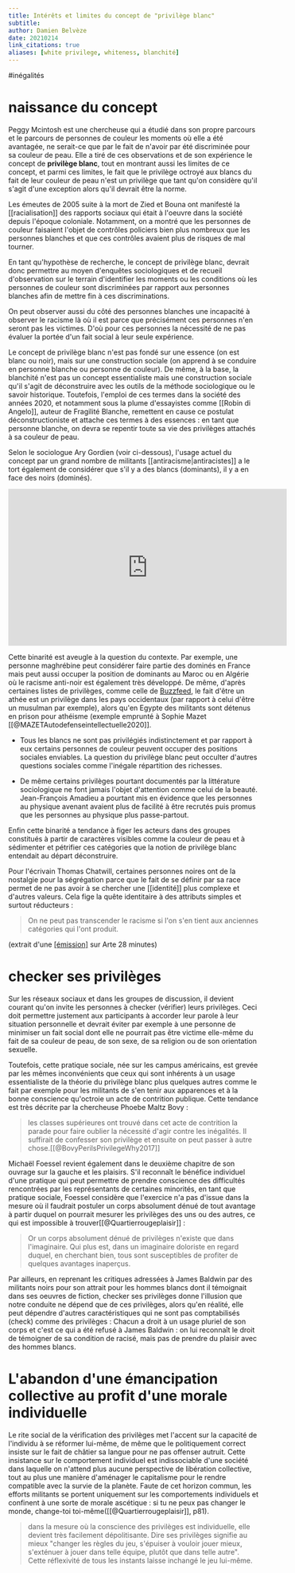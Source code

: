 ```yaml
---
title: Intérêts et limites du concept de "privilège blanc"
subtitle:
author: Damien Belvèze
date: 20210214
link_citations: true
aliases: [white privilege, whiteness, blanchité]
---
```

#inégalités

# naissance du concept

Peggy Mcintosh est une chercheuse qui a étudié dans son propre parcours et le parcours de personnes de couleur les moments où elle a été avantagée, ne serait-ce que par le fait de n'avoir par été discriminée pour sa couleur de peau. Elle a tiré de ces observations et de son expérience le concept de **privilège blanc**, tout en montrant aussi les limites de ce concept, et parmi ces limites, le fait que le privilège octroyé aux blancs du fait de leur couleur de peau n'est un privilège que tant qu'on considère qu'il s'agit d'une exception alors qu'il devrait être la norme. 

Les émeutes de 2005 suite à la mort de Zied et Bouna ont manifesté la [[racialisation]] des rapports sociaux qui était à l'oeuvre dans la société depuis l'époque coloniale. Notamment, on a montré que les personnes de couleur faisaient l'objet de contrôles policiers bien plus nombreux que les personnes blanches et que ces contrôles avaient plus de risques de mal tourner. 

En tant qu'hypothèse de recherche, le concept de privilège blanc, devrait donc permettre au moyen d'enquêtes sociologiques et de recueil d'observation sur le terrain d'identifier les moments ou les conditions où les personnes de couleur sont discriminées par rapport aux personnes blanches afin de mettre fin à ces discriminations. 

On peut observer aussi du côté des personnes blanches une incapacité à observer le racisme là où il est parce que précisément ces personnes n'en seront pas les victimes. D'où pour ces personnes la nécessité de ne pas évaluer la portée d'un fait social à leur seule expérience.

Le concept de privilège blanc n'est pas fondé sur une essence (on est blanc ou noir), mais sur une construction sociale (on apprend à se conduire en personne blanche ou personne de couleur). De même, à la base, la blanchité n'est pas un concept essentialiste mais une construction sociale qu'il s'agit de déconstruire avec les outils de la méthode sociologique ou le savoir historique. Toutefois, l'emploi de ces termes dans la société des années 2020, et notamment sous la plume d'essayistes comme [[Robin di Angelo]], auteur de Fragilité Blanche, remettent en cause ce postulat déconstructioniste et attache ces termes à des essences : en tant que personne blanche, on devra se repentir toute sa vie des privilèges attachés à sa couleur de peau. 

Selon le sociologue Ary Gordien (voir ci-dessous), l'usage actuel du concept par un grand nombre de militants [[antiracisme|antiracistes]] a le tort également de considérer que s'il y a des blancs (dominants), il y a en face des noirs (dominés). 

<p>
<iframe width="560" height="315" src="https://www.youtube.com/embed/H9iX2XCYLBI" frameborder="0" allow="accelerometer; autoplay; clipboard-write; encrypted-media; gyroscope; picture-in-picture" allowfullscreen></iframe>
</p>

Cette binarité est aveugle à la question du contexte. Par exemple, une personne maghrébine peut considérer faire partie des dominés en France mais peut aussi occuper la position de dominants au Maroc ou en Algérie où le racisme anti-noir est également très développé. De même, d'après certaines listes de privilèges, comme celle de [Buzzfeed](https://www.buzzfeed.com/regajha/how-privileged-are-you), le fait d'être un athée est un privilège dans les pays occidentaux (par rapport à celui d'être un musulman par exemple), alors qu'en Egypte des militants sont détenus en prison pour athéisme (exemple emprunté à Sophie Mazet [[@MAZETAutodefenseintellectuelle2020]].

- Tous les blancs ne sont pas privilégiés indistinctement et par rapport à eux certains personnes de couleur peuvent occuper des positions sociales enviables. La question du privilège blanc peut occulter d'autres questions sociales comme l'inégale répartition des richesses.

- De même certains privilèges pourtant documentés par la littérature sociologique ne font jamais l'objet d'attention comme celui de la beauté. Jean-François Amadieu a pourtant mis en évidence que les personnes au physique avenant avaient plus de facilité à être recrutés puis promus que les personnes au physique plus passe-partout. 

Enfin cette binarité a tendance à figer les acteurs dans des groupes constitués à partir de caractères visibles comme la couleur de peau et à sédimenter et pétrifier ces catégories que la notion de privilège blanc entendait au départ déconstruire. 

Pour l'écrivain Thomas Chatwill, certaines personnes noires ont de la nostalgie pour la ségrégation parce que le fait de se définir par sa race permet de ne pas avoir à se chercher une [[identité]] plus complexe et d'autres valeurs. Cela fige la quête identitaire à des attributs simples et surtout réducteurs : 

> On ne peut pas transcender le racisme si l'on s'en tient aux anciennes catégories qui l'ont produit. 

(extrait d'une [[émission]](https://twitter.com/i/status/1364241193111060481) sur Arte 28 minutes)


# checker ses privilèges

Sur les réseaux sociaux et dans les groupes de discussion, il devient courant qu'on invite les personnes à checker (vérifier) leurs privilèges. 
Ceci doit permettre justement aux participants à accorder leur parole à leur situation personnelle et devrait éviter par exemple à une personne de minimiser un fait social dont elle ne pourrait pas être victime elle-même du fait de sa couleur de peau, de son sexe, de sa religion ou de son orientation sexuelle. 

Toutefois, cette pratique sociale, née sur les campus américains, est grevée par les mêmes inconvénients que ceux qui sont inhérents à un usage essentialiste de la théorie du privilège blanc plus quelques autres comme le fait par exemple pour les militants de s'en tenir aux apparences et à la bonne conscience qu'octroie un acte de contrition publique. Cette tendance est très décrite par la chercheuse Phoebe Maltz Bovy : 

> les classes supérieures ont trouvé dans cet acte de contrition la parade pour faire oublier la nécessité d'agir contre les inégalités. Il suffirait de confesser son privilège et ensuite on peut passer à autre chose.[[@BovyPerilsPrivilegeWhy2017]]

Michaël Foessel revient également dans le deuxième chapitre de son ouvrage sur la gauche et les plaisirs. S'il reconnaît le bénéfice individuel d'une pratique qui peut permettre de prendre conscience des difficultés rencontrées par les représentants de certaines minorités, en tant que pratique sociale, Foessel considère que l'exercice n'a pas d'issue dans la mesure où il faudrait postuler un corps absolument dénué de tout avantage à partir duquel on pourrait mesurer les privilèges des uns ou des autres, ce qui est impossible à trouver[[@Quartierrougeplaisir]] : 

>Or un corps absolument dénué de privilèges n'existe que dans l'imaginaire. Qui plus est, dans un imaginaire doloriste en regard duquel, en cherchant bien, tous sont susceptibles de profiter de quelques avantages inaperçus. 

Par ailleurs, en reprenant les critiques adressées à James Baldwin par des militants noirs pour son attrait pour les hommes blancs dont il témoignait dans ses oeuvres de fiction, checker ses privilèges donne l'illusion que notre conduite ne dépend que de ces privilèges, alors qu'en réalité, elle peut dépendre d'autres caractéristiques qui ne sont pas comptabilisés (check) comme des privilèges : 
Chacun a droit à un usage pluriel de son corps et c'est ce qui a été refusé à James Baldwin : on lui reconnaît le droit de témoigner de sa condition de racisé, mais pas de prendre du plaisir avec des hommes blancs. 

# L'abandon d'une émancipation collective au profit d'une morale individuelle

Le rite social de la vérification des privilèges met l'accent sur la capacité de l'individu à se réformer lui-même, de même que le politiquement correct insiste sur le fait de châtier sa langue pour ne pas offenser autruit. Cette insistance sur le comportement individuel est indissociable d'une société dans laquelle on n'attend plus aucune perspective de libération collective, tout au plus une manière d'aménager le capitalisme pour le rendre compatible avec la survie de la planète. 
Faute de cet horizon commun, les efforts militants se portent uniquement sur les comportements individuels et confinent à une sorte de morale ascétique : si tu ne peux pas changer le monde, change-toi toi-même([[@Quartierrougeplaisir]], p81). 

> dans la mesure où la conscience des privilèges est individuelle, elle devient très facilement dépolitisante. Dire ses privilèges signifie au mieux "changer les règles du jeu, s'épuiser à vouloir jouer mieux, s'exténuer à jouer dans telle équipe, plutôt que dans telle autre". Cette réflexivité de tous les instants laisse inchangé le jeu lui-même.


